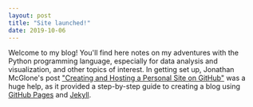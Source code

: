 ```yaml
---
layout: post
title: "Site launched!"
date: 2019-10-06
---
```


Welcome to my blog! You'll find here notes on my adventures with the Python programming language, especially for data analysis and visualization, and other topics of interest. In getting set up, Jonathan McGlone's post ["Creating and Hosting a Personal Site on GitHub"](http://jmcglone.com/guides/github-pages/) was a huge help, as it provided a step-by-step guide to creating a blog using [GitHub Pages](https://pages.github.com/) and [Jekyll](https://jekyllrb.com/).
